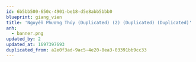 ```yaml
---
id: 6b5bb500-650c-4901-be18-d5e8abb5bbb0
blueprint: giang_vien
title: 'Nguyễn Phương Thúy (Duplicated) (2) (Duplicated) (Duplicated)'
anh:
  - banner.png
updated_by: 2
updated_at: 1697397693
duplicated_from: a2e0f3ad-9ac5-4e20-8ea3-03391bb9cc33
---
```

